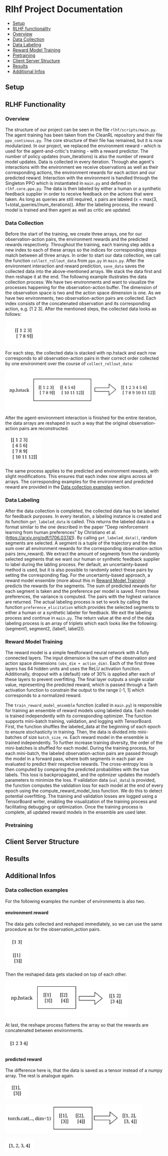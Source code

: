 # Rlhf Project Documentation

- [Setup](#setup)
- [RLHF functionality](#rlhf-functionality)
- [Overview](#overview)
- [Data Collection](#data-collection)
- [Data Labeling](#data-labeling)
- [Reward Model Training](#reward-model-training)
- [Pretraining](#pretraining)
- [Client Server Structure](#client-server-structure)
- [Results](#results)
- [Additional Infos](#additional-infos)


## Setup

## RLHF Functionality

### Overview

The structure of our project can be seen in the file `rlhf/scripts/main.py`. The agent training has been taken from the CleanRL repository and their file `ppo_continous.py`. The core structure of their file has remained, but it is now modularized. In our project, we replaced the environment reward - which is used for the agent-and-critic's training - with a reward predictor.
The number of policy updates (num_iterations) is also the number of reward model updates. Data is collected in every iteration. Through ahe agent's interactions with the environment we receive observations as well as their corresponding actions, the environment rewards for each action and our predicted reward. Interaction with the environment is handled through the Singleton PPO which is instantiated in `main.py` and defined in `rlhf.core.ppo.py`.
The data is then labeled by either a human or a synthetic feedback supplier in order to receive feedback on the actions that were taken. As long as queries are still required, x pairs are labeled (x = max(3, 1+total_queries//num_iterations)). After the labeling process, the reward model is trained and then agent as well as critic are updated.


### Data Collection

Before the start of the training, we create three arrays, one for our observation-action pairs, the environment rewards and the predicted rewards respectively. Throughout the training, each training step adds a new index to each of these arrays so the indices for corresponding steps match between all three arrays. 
In order to start our data collection, we call the function `collect_rollout_data` from `ppo.py` in `main.py`.
After the environment interaction and reward prediction, `save_data` saves the collected data into the above-mentioned arrays.
We stack the data first and then reshape it at the end. The following example illustrates the data collection process: We have two environments and want to visualize the processes happening for the observation-action buffer. The dimension of the observation space is two and the action space dimension is one.
As we have two environments, two observation-action pairs are collected. Each index consists of the concatenated observation and its corresponding action, e.g. [1 2 3]. After the mentioned steps, the collected data looks as follows:

![obs-action-pair](/readme_images/obs_action/pairs_start.png)

For each step, the collected data is stacked with np.hstack and each row corresponds to all observation-action pairs in their correct order collected by one environment over the course of `collect_rollout_data`:

![obs-action-buffer](/readme_images/obs_action/pairs_stack.png)

After the agent-environment interaction is finished for the entire iteration, the data arrays are reshaped in such a way that the original observation-action pairs are reconstructed.

![obs-action-output](/readme_images/obs_action/pairs_output.png)

The same process applies to the predicted and environment rewards, with slight modifications. This ensures that each index now aligns across all arrays. The corresponding examples for the environment and predicted reward are provided in the [Data collection examples](#data-collection-examples) section.


### Data Labeling

After the data collection is completed, the collected data has to be labeled for feedback purposes. 
In every iteration, a labeling instance is created and its function `get_labeled_data` is called. This returns the labeled data in a format similar to the one described in the paper "Deep reinforcement learning from human preferences" by Christiano et al. (https://arxiv.org/pdf/1706.03741).
By calling `get_labeled_data()`, random segments are selected. A segment is a tuple of the trajectory and the the sum over all environment rewards for the corresponding observation-action pairs (env_reward).
We extract the amount of segments from the randomly selected segments that we want our human or synthetic feedback supplier to label during the labling process. Per default, an uncertainty-based method is used, but it is also possible to randomly select these pairs by setting the corresponding flag.
For the uncertainty-based approach, a reward model ensemble (more about this in [Reward Model Training](#reward-model-training)) predicts the rewards for the segments. The sum of predicted rewards for each segment is taken and the preference per model is saved. From these preferences, the variance is computed. The pairs with the highest variance are returned. 
The actual labeling process is set to work by calling the function `preference_elicitation` which provides the selected segments to either a human or a synthetic labeler for feedback.
We exit the labeling process and continue in `main.py`.
The return value at the end of the data labeling process is an array of triplets which each looks like the following: (segment1, segment2, (label1, label2)).


### Reward Model Training

The reward model is a simple feedforward neural network with 4 fully connected layers. The input dimension is the sum of the observation and action space dimensions `(obs_dim + action_dim)`. Each of the first three layers has 64 hidden units and uses the ReLU activation function. Additionally, dropout with a (default) rate of 30% is applied after each of these layers to prevent overfitting. The final layer outputs a single scalar value, representing the predicted reward, which is passed through a Tanh activation function to constrain the output to the range [-1, 1] which corresponds to a normalized reward.

The `train_reward_model_ensemble` function (called in `main.py`) is responsible for training an ensemble of reward models using labeled data. Each model is trained independently with its corresponding optimizer. The function supports mini-batch training, validation, and logging with TensorBoard. First, the function shuffles the labeled_data at the beginning of each epoch to ensure stochasticity in training. Then, the data is divided into mini-batches of size `batch_size_rm`. Each reward model in the ensemble is trained independently. To further increase training diversity, the order of the mini-batches is shuffled for each model. During the training process, for each mini-batch, the labeled observation-action pairs are passed through the model in a forward pass, where both segments in each pair are evaluated to predict their respective rewards. The cross-entropy loss is then computed by comparing the predicted probabilities with the true labels. This loss is backpropagated, and the optimizer updates the model’s parameters to minimize the loss.
If validation data (`val_data`) is provided, the function computes the validation loss for each model at the end of every epoch using the compute_reward_model_loss function. We do this to detect potential overfitting. The training and validation losses are logged using a TensorBoard writer, enabling the visualization of the training process and facilitating debugging or optimization. Once the training process is complete, all updated reward models in the ensemble are used later.


### Pretraining

## Client Server Structure
## Results
## Additional Infos
### Data collection examples
For the following examples the number of environments is also two.
#### environment reward
The data gets collected and reshaped immediately, so we can use the same procedure as for the observation_action pairs.

![env-reward-start](/readme_images/env_reward/env_start.png)

Then the reshaped data gets stacked on top of each other.

![env-reward-stack](/readme_images/env_reward/env_stack.png)

At last, the reshape process flattens the array so that the rewards are concatenated between environments.

![env-reward-output](/readme_images/env_reward/env_output.png)

#### predicted reward
The difference here is, that the data is saved as a tensor instead of a numpy array. The rest is analogue again.

![pred-reward-start](/readme_images/pred_reward/pred_start.png)

![pred-reward-cat](/readme_images/pred_reward/pred_cat.png)

![pred-reward-output](/readme_images/pred_reward/pred_output.png)

